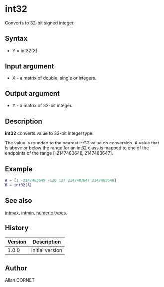 # int32

Converts to 32-bit signed integer.

## Syntax

- Y = int32(X)

## Input argument

- X - a matrix of double, single or integers.

## Output argument

- Y - a matrix of 32-bit integer.

## Description

  <p><b>int32</b> converts value to 32-bit integer type.</p>
  <p>The value is rounded to the nearest int32 value on conversion. A value that is above or below the range for an int32 class is mapped to one of the endpoints of the range [-2147483648, 2147483647].</p>

## Example

```matlab
A = [1 -2147483649 -120 127 2147483647 2147483648]
B = int32(A)
```

## See also

[intmax](intmax.md), [intmin](intmax.md), [numeric types](../interpreter/numeric_types.md).

## History

| Version | Description     |
| ------- | --------------- |
| 1.0.0   | initial version |

## Author

Allan CORNET
